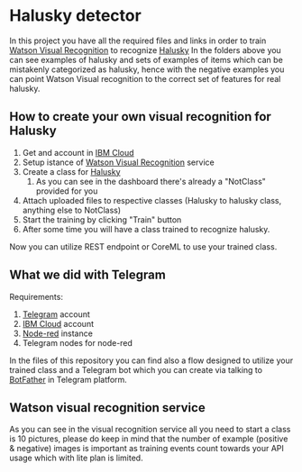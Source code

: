 # Halusky detector
In this project you have all the required files and links in order to train [Watson Visual Recognition](https://console.bluemix.net/catalog/services/visual-recognition) to recognize [Halusky](https://en.wikipedia.org/wiki/Halu%C5%A1ky)
In the folders above you can see examples of halusky and sets of examples of items which can be mistakenly categorized as halusky, hence 
with the negative examples you can point Watson Visual recognition to the correct set of features for real halusky. 

## How to create your own visual recognition for Halusky
1. Get and account in [IBM Cloud](https://ibm.com/cloud)
2. Setup istance of [Watson Visual Recognition](https://console.bluemix.net/catalog/services/visual-recognition) service
3. Create a class for [Halusky](https://en.wikipedia.org/wiki/Halu%C5%A1ky) 
    1. As you can see in the dashboard there's already a "NotClass" provided for you 
4. Attach uploaded files to respective classes (Halusky to halusky class, anything else to NotClass)
5. Start the training by clicking "Train" button 
6. After some time you will have a class trained to recognize halusky.

Now you can utilize REST endpoint or CoreML to use your trained class. 

## What we did with Telegram 
Requirements: 
1. [Telegram](https://telegram.org) account 
2. [IBM Cloud](https://ibm.com/cloud) account 
3. [Node-red](https://console.bluemix.net/catalog/starters/node-red-starter) instance
4. Telegram nodes for node-red 

In the files of this repository you can find also a flow designed to utilize your trained class and a Telegram bot 
which you can create via talking to [BotFather](https://telegram.me/BotFather) in Telegram platform. 

## Watson visual recognition service 
As you can see in the visual recognition service all you need to start a class is 10 pictures, please do keep in mind that the number of example (positive & negative) images is important as training events count towards your API usage which with lite plan is limited. 

